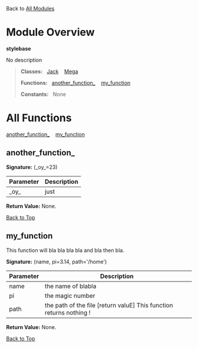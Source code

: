 Back to [All Modules](https://github.com/pyrustic/stylebase/blob/master/docs/modules/README.md#readme)

# Module Overview

**stylebase**
 
No description

> **Classes:** &nbsp; [Jack](https://github.com/pyrustic/stylebase/blob/master/docs/modules/content/stylebase/content/classes/Jack.md#class-jack) &nbsp;&nbsp; [Mega](https://github.com/pyrustic/stylebase/blob/master/docs/modules/content/stylebase/content/classes/Mega.md#class-mega)
>
> **Functions:** &nbsp; [another\_function\_](#another_function_) &nbsp;&nbsp; [my\_function](#my_function)
>
> **Constants:** &nbsp; None

# All Functions
[another\_function\_](#another_function_) &nbsp;&nbsp; [my\_function](#my_function)

## another\_function\_




**Signature:** (\_oy\_=23)

|Parameter|Description|
|---|---|
|\_oy\_|just|





**Return Value:** None.

[Back to Top](#module-overview)


## my\_function
This function will bla bla bla bla and bla then bla.




**Signature:** (name, pi=3.14, path='/home')

|Parameter|Description|
|---|---|
|name|the name of blabla|
|pi|the magic number|
|path|the path of the file  [return valuE] This function returns nothing !|





**Return Value:** None.

[Back to Top](#module-overview)


